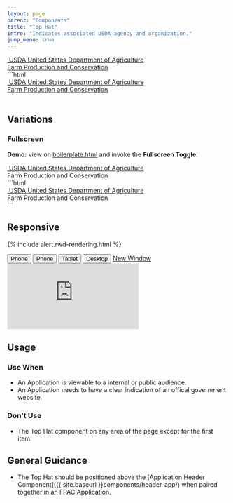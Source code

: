 ```yaml
---
layout: page
parent: "Components"
title: "Top Hat"
intro: "Indicates associated USDA agency and organization."
jump_menu: true
---
```


<div class="ds-preview">
  <div class="fsa-tophat">
    <div class="fsa-tophat__bd">
      <div class="fsa-tophat__primary">
        <span class="fsa-tophat__agency">
          <a class="fsa-tophat__link" href="//usda.gov" title="Link to USDA homepage">
            <img role="presentation" class="fsa-tophat__agency-logo" src="{{ site.baseurl }}img/usda-logo--white.svg" alt="">
            <abbr class="fsa-tophat__agency-abbr" title="United States Department of Agriculture">USDA</abbr>
            <span class="fsa-tophat__agency-fullname">United States Department of Agriculture</span>
          </a>
        </span>
      </div>
      <div class="fsa-tophat__secondary">
        <span class="fsa-tophat__subagency">
          <a class="fsa-tophat__link" href="//fsa.usda.gov" title="Link to FSA homepage">Farm Production and Conservation</a>
        </span>
      </div>
    </div>
  </div>
</div>
```html
<div class="fsa-tophat">
  <div class="fsa-tophat__bd">
    <div class="fsa-tophat__primary">
      <span class="fsa-tophat__agency">
        <a class="fsa-tophat__link" href="//usda.gov" title="Link to USDA homepage">
          <img role="presentation" class="fsa-tophat__agency-logo" src="{{ site.baseurl }}img/usda-logo--white.svg" alt="">
          <abbr class="fsa-tophat__agency-abbr" title="United States Department of Agriculture">USDA</abbr>
          <span class="fsa-tophat__agency-fullname">United States Department of Agriculture</span>
        </a>
      </span>
    </div>
    <div class="fsa-tophat__secondary">
      <span class="fsa-tophat__subagency">
        <a class="fsa-tophat__link" href="//fsa.usda.gov" title="Link to FSA homepage">Farm Production and Conservation</a>
      </span>
    </div>
  </div>
</div>
```

## Variations

### Fullscreen

<div class="fsa-alert fsa-alert--info fsa-alert--no-icon">
  <div class="fsa-alert__body">
    <p class="fsa-alert__text"><strong>Demo:</strong> view on <a href="https://usda-fsa.github.io/fsa-style/boilerplate.html">boilerplate.html</a> and invoke the <strong>Fullscreen Toggle</strong>.</p>
  </div>
</div>

<div class="ds-preview">
  <div class="fsa-tophat fsa-tophat--fullscreen">
    <div class="fsa-tophat__bd">
      <div class="fsa-tophat__primary">
        <span class="fsa-tophat__agency">
          <a class="fsa-tophat__link" href="//usda.gov" title="Link to USDA homepage">
            <img role="presentation" class="fsa-tophat__agency-logo" src="{{ site.baseurl }}img/usda-logo--white.svg" alt="">
            <abbr class="fsa-tophat__agency-abbr" title="United States Department of Agriculture">USDA</abbr>
            <span class="fsa-tophat__agency-fullname">United States Department of Agriculture</span>
          </a>
        </span>
      </div>
      <div class="fsa-tophat__secondary">
        <span class="fsa-tophat__subagency">
          Farm Production and Conservation
        </span>
      </div>
    </div>
  </div>
</div>
```html
<div class="fsa-tophat fsa-tophat--fullscreen">
  <div class="fsa-tophat__bd">
    <div class="fsa-tophat__primary">
      <span class="fsa-tophat__agency">
        <a class="fsa-tophat__link" href="//usda.gov" title="Link to USDA homepage">
          <img role="presentation" class="fsa-tophat__agency-logo" src="{{ site.baseurl }}img/usda-logo--white.svg" alt="">
          <abbr class="fsa-tophat__agency-abbr" title="United States Department of Agriculture">USDA</abbr>
          <span class="fsa-tophat__agency-fullname">United States Department of Agriculture</span>
        </a>
      </span>
    </div>
    <div class="fsa-tophat__secondary">
      <span class="fsa-tophat__subagency">
        Farm Production and Conservation
      </span>
    </div>
  </div>
</div>
```

## Responsive

{% include alert.rwd-rendering.html %}

<div class="docs__rwd-demo-block">
  <div class="docs__rwd-embed-container">
    <span class="fsa-btn-group fsa-btn-group--small" role="group" data-component="">
      <button data-behavior="toggle-rwd-size" data-target="rwd-demo_top-hat" data-size="phone" class="fsa-btn-group__item fsa-btn-group__item--active" aria-selected="true" type="button" title="Portrait">Phone <span class="docs__rwd-demo-icon docs__rwd-demo-icon--portrait"></span></button>
      <button data-behavior="toggle-rwd-size" data-target="rwd-demo_top-hat" data-size="phone-big" class="fsa-btn-group__item" type="button" title="Landscape">Phone <span class="docs__rwd-demo-icon docs__rwd-demo-icon--landscape"></span></button>
      <button data-behavior="toggle-rwd-size" data-target="rwd-demo_top-hat" data-size="tablet" class="fsa-btn-group__item" type="button">Tablet</button>
      <button data-behavior="toggle-rwd-size" data-target="rwd-demo_top-hat" data-size="desktop" class="fsa-btn-group__item" type="button">Desktop</button>
      <a class="fsa-btn-group__item" href="http://usda-fsa.github.io/fsa-style/demo/rwd__top-hat.html" target="_blank" title="View in a New Window">New Window</a>
    </span>
    <div class="docs__rwd-embed docs__rwd-embed--phone" id="rwd-demo_top-hat">
      <iframe src="http://usda-fsa.github.io/fsa-style/demo/rwd__top-hat.html" class="docs__rwd-iframe" allowtransparency="true" frameborder="0" scrolling="yes" allowfullscreen="true"> </iframe>
    </div>
  </div>
</div>

## Usage

### Use When

* An Application is viewable to a internal or public audience.
* An Application needs to have a clear indication of an offical government website.

### Don't Use

* The Top Hat component on any area of the page except for the first item.

## General Guidance

* The Top Hat should be positioned above the [Application Header Component]({{ site.baseurl }}components/header-app/) when paired together in an FPAC Application.
